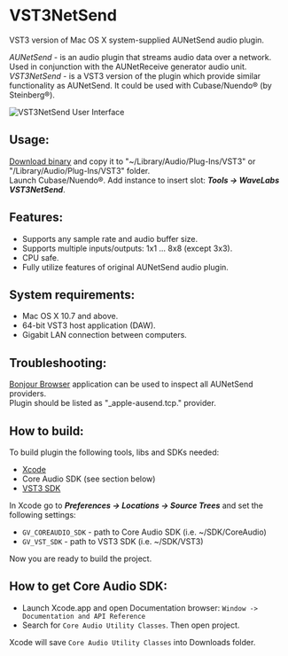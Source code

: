 VST3NetSend
===========

VST3 version of Mac OS X system-supplied AUNetSend audio plugin.

*AUNetSend* - is an audio plugin that streams audio data over a network. Used in conjunction with the AUNetReceive generator audio unit.  
*VST3NetSend* - is a VST3 version of the plugin which provide similar functionality as AUNetSend. It could be used with Cubase/Nuendo® (by Steinberg®).


![VST3NetSend User Interface](https://raw.githubusercontent.com/vgorloff/VST3NetSend/master/VST3NetSend.png)

Usage:
-----

[Download binary](https://github.com/vgorloff/VST3NetSend/releases/latest) and copy it to "~/Library/Audio/Plug-Ins/VST3" or "/Library/Audio/Plug-Ins/VST3" folder.  
Launch Cubase/Nuendo®. Add instance to insert slot: ***Tools -> WaveLabs VST3NetSend***.

Features:
--------

* Supports any sample rate and audio buffer size.
* Supports multiple inputs/outputs: 1x1 ... 8x8 (except 3x3).
* CPU safe.
* Fully utilize features of original AUNetSend audio plugin.

System requirements:
-------------------

* Mac OS X 10.7 and above.
* 64-bit VST3 host application (DAW).
* Gigabit LAN connection between computers.

Troubleshooting:
---------------

[Bonjour Browser](http://www.tildesoft.com) application can be used to inspect all AUNetSend providers.  
Plugin should be listed as "_apple-ausend.tcp." provider.

How to build:
------------

To build plugin the following tools, libs and SDKs needed:  
  
* [Xcode](https://itunes.apple.com/en/app/xcode/id497799835?mt=12)
* Core Audio SDK (see section below)
* [VST3 SDK](http://www.steinberg.net/en/company/developer.html)

In Xcode go to _**Preferences -> Locations -> Source Trees**_ and set the following settings:  

* `GV_COREAUDIO_SDK` - path to Core Audio SDK (i.e. ~/SDK/CoreAudio)
* `GV_VST_SDK` - path to VST3 SDK (i.e. ~/SDK/VST3)

Now you are ready to build the project.

How to get Core Audio SDK:
-------------------------

* Launch Xcode.app and open Documentation browser: `Window -> Documentation and API Reference`
* Search for `Core Audio Utility Classes`. Then open project.

Xcode will save `Core Audio Utility Classes` into Downloads folder.
